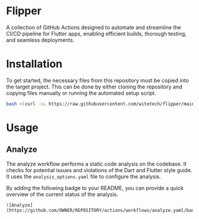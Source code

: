 # Flipper

A collection of GitHub Actions designed to automate and streamline the CI/CD pipeline for Flutter apps, enabling efficient builds, thorough testing, and seamless deployments.

# Installation

To get started, the necessary files from this repository must be copied into the target project. This can be done by either cloning the repository and copying files manually or running the automated setup script.

```bash
bash <(curl -sL https://raw.githubusercontent.com/witetech/flipper/main/setup.sh)
```

# Usage 

## Analyze

The analyze workflow performs a static code analysis on the codebase. It checks for potential issues and violations of the Dart and Flutter style guide. It uses the `analysis_options.yaml` file to configure the analysis.

By adding the following badge to your README, you can provide a quick overview of the current status of the analysis.

```
![Analyze](https://github.com/OWNER/REPOSITORY/actions/workflows/analyze.yaml/badge.svg)
```